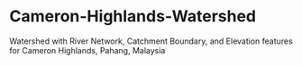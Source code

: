 # Cameron-Highlands-Watershed
Watershed with River Network, Catchment Boundary, and Elevation features for Cameron Highlands, Pahang, Malaysia
